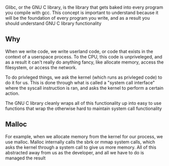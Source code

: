 Glibc, or the GNU C library, is the library that gets baked into every program you compile with gcc. This concept is important to understand because it will be the foundation of every program you write, and as a result you should understand GNU C library functionality
## Why

When we write code, we write userland code, or code that exists in the context of a userspace process. To the CPU, this code is unpriveleged, and as a result it can't really do anything fancy, like allocate memory, access the filesystem, or access the network.

To do privleged things, we ask the kernel (which runs as privleged code) to do it for us. This is done through what is called a "system call interface" where the syscall instruction is ran, and asks the kernel to perform a certain action.

The GNU C library cleanly wraps all of this functionality up into easy to use functions that wrap the otherwise hard to maintain system call functionality

## Malloc

For example, when we allocate memory from the kernel for our process, we use malloc. Malloc internally calls the sbrk or mmap system calls, which asks the kernel through a system call to give us more memory. All of this abstracted away from us as the developer, and all we have to do is managed the result